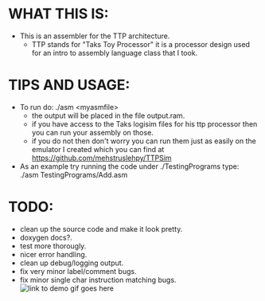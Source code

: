 # WHAT THIS IS:
* This is an assembler for the TTP architecture.
  * TTP stands for "Taks Toy Processor" it is a processor design used for an intro to assembly language class that I took.
# TIPS AND USAGE:
* To run do: ./asm &lt;myasmfile&gt;
  * the output will be placed in the file output.ram.
  * if you have access to the Taks logisim files for his ttp processor then you can run your assembly on those.
  * if you do not then don't worry you can run them just as easily on the emulator I created which you can find at https://github.com/mehstruslehpy/TTPSim
* As an example try running the code under ./TestingPrograms
  type: ./asm TestingPrograms/Add.asm
# TODO:
* clean up the source code and make it look pretty.
* doxygen docs?.
* test more thorougly.
* nicer error handling.
* clean up debug/logging output.
* fix very minor label/comment bugs.
* fix minor single char instruction matching bugs.
![link to demo gif goes here](https://raw.githubusercontent.com/mehstruslehpy/Documents/master/C%2B%2B/TTPAsm/TTPSimAndAsmDemo.gif)
